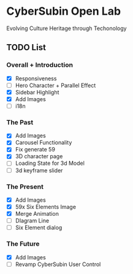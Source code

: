 # CyberSubin Open Lab

Evolving Culture Heritage through Techonology

## TODO List

### Overall + Introduction

- [x] Responsiveness
- [ ] Hero Character + Parallel Effect
- [x] Sidebar Highlight
- [x] Add Images
- [ ] i18n

### The Past

- [x] Add Images
- [x] Carousel Functionality
- [x] Fix generate 59
- [x] 3D character page
- [ ] Loading State for 3d Model
- [ ] 3d keyframe slider

### The Present

- [x] Add Images
- [x] 59x Six Elements Image
- [x] Merge Animation
- [ ] DIagram Line
- [ ] Six Element dialog

### The Future

- [x] Add Images
- [ ] Revamp CyberSubin User Control
